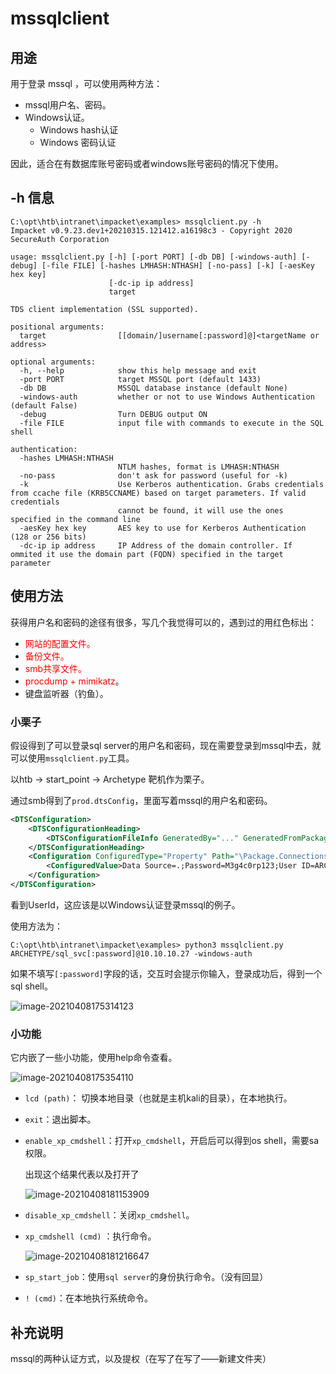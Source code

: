 # mssqlclient



## 用途

用于登录 mssql ，可以使用两种方法：

-   mssql用户名、密码。
-   Windows认证。
    -   Windows hash认证
    -   Windows 密码认证



因此，适合在有数据库账号密码或者windows账号密码的情况下使用。



## -h 信息

```shell
C:\opt\htb\intranet\impacket\examples> mssqlclient.py -h           
Impacket v0.9.23.dev1+20210315.121412.a16198c3 - Copyright 2020 SecureAuth Corporation

usage: mssqlclient.py [-h] [-port PORT] [-db DB] [-windows-auth] [-debug] [-file FILE] [-hashes LMHASH:NTHASH] [-no-pass] [-k] [-aesKey hex key]
                      [-dc-ip ip address]
                      target

TDS client implementation (SSL supported).

positional arguments:
  target                [[domain/]username[:password]@]<targetName or address>

optional arguments:
  -h, --help            show this help message and exit
  -port PORT            target MSSQL port (default 1433)
  -db DB                MSSQL database instance (default None)
  -windows-auth         whether or not to use Windows Authentication (default False)
  -debug                Turn DEBUG output ON
  -file FILE            input file with commands to execute in the SQL shell

authentication:
  -hashes LMHASH:NTHASH
                        NTLM hashes, format is LMHASH:NTHASH
  -no-pass              don't ask for password (useful for -k)
  -k                    Use Kerberos authentication. Grabs credentials from ccache file (KRB5CCNAME) based on target parameters. If valid credentials
                        cannot be found, it will use the ones specified in the command line
  -aesKey hex key       AES key to use for Kerberos Authentication (128 or 256 bits)
  -dc-ip ip address     IP Address of the domain controller. If ommited it use the domain part (FQDN) specified in the target parameter
```



## 使用方法

获得用户名和密码的途径有很多，写几个我觉得可以的，遇到过的用红色标出：

-   <font color='red'>网站的配置文件。</font>
-   <font color='red'>备份文件。</font>
-   <font color='red'>smb共享文件。</font>
-   <font color='red'>procdump + mimikatz</font>。
-   键盘监听器（钓鱼）。

### 小栗子

假设得到了可以登录sql server的用户名和密码，现在需要登录到mssql中去，就可以使用`mssqlclient.py`工具。

以htb -> start_point -> Archetype 靶机作为栗子。

通过smb得到了`prod.dtsConfig`，里面写着mssql的用户名和密码。

```xml
<DTSConfiguration>
    <DTSConfigurationHeading>
        <DTSConfigurationFileInfo GeneratedBy="..." GeneratedFromPackageName="..." GeneratedFromPackageID="..." GeneratedDate="20.1.2019 10:01:34"/>
    </DTSConfigurationHeading>
    <Configuration ConfiguredType="Property" Path="\Package.Connections[Destination].Properties[ConnectionString]" ValueType="String">
        <ConfiguredValue>Data Source=.;Password=M3g4c0rp123;User ID=ARCHETYPE\sql_svc;Initial Catalog=Catalog;Provider=SQLNCLI10.1;Persist Security Info=True;Auto Translate=False;</ConfiguredValue>
    </Configuration>
</DTSConfiguration>
```

看到UserId，这应该是以Windows认证登录mssql的例子。

使用方法为：

```shell
C:\opt\htb\intranet\impacket\examples> python3 mssqlclient.py ARCHETYPE/sql_svc[:password]@10.10.10.27 -windows-auth
```

如果不填写`[:password]`字段的话，交互时会提示你输入，登录成功后，得到一个sql shell。

![image-20210408175314123](https://gitee.com/ethustdout/pics/raw/master/uPic/image-20210408175314123-20210408204010491.png)

### 小功能

它内嵌了一些小功能，使用help命令查看。

![image-20210408175354110](https://gitee.com/ethustdout/pics/raw/master/uPic/image-20210408175354110-20210408204011078.png)

-   `lcd (path)`： 切换本地目录（也就是主机kali的目录），在本地执行。

-   `exit`：退出脚本。

-   `enable_xp_cmdshell`：打开`xp_cmdshell`，开启后可以得到os shell，需要sa权限。

    出现这个结果代表以及打开了

    ![image-20210408181153909](https://gitee.com/ethustdout/pics/raw/master/uPic/image-20210408181153909-20210408204011324.png)

-   `disable_xp_cmdshell`：关闭`xp_cmdshell`。

-   `xp_cmdshell (cmd)`  ：执行命令。

    ![image-20210408181216647](https://gitee.com/ethustdout/pics/raw/master/uPic/image-20210408181216647-20210408204011509.png)

-   `sp_start_job`：使用`sql server`的身份执行命令。（没有回显）

-   `! (cmd)`：在本地执行系统命令。



## 补充说明

mssql的两种认证方式，以及提权（在写了在写了——新建文件夹）